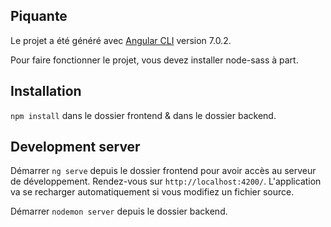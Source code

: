 ## Piquante

Le projet a été généré avec [Angular CLI](https://github.com/angular/angular-cli) version 7.0.2.

Pour faire fonctionner le projet, vous devez installer node-sass à part.

## Installation 

`npm install` dans le dossier frontend & dans le dossier backend.


## Development server

Démarrer `ng serve` depuis le dossier frontend pour avoir accès au serveur de développement. Rendez-vous sur `http://localhost:4200/`. L'application va se recharger automatiquement si vous modifiez un fichier source.

Démarrer `nodemon server` depuis le dossier backend.